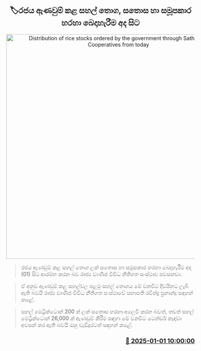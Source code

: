 <p align='center'><b><h2 align='center' title='Distribution of rice stocks ordered by the government through Sathosa and Cooperatives from today'>🏷රජය ඇණවුම් කළ සහල් තොග, සතොස හා සමූපකාර හරහා බෙදාහැරීම අද සිට</h2></b></p>
<p align='center'><img src='https://helakuru.sgp1.cdn.digitaloceanspaces.com/esana/images/lib/ricenew[1].jpg' width='600' alt='Distribution of rice stocks ordered by the government through Sathosa and Cooperatives from today'></p>

> රජය ඇණවුම් කළ සහල් තොග ලක් සතොස හා සමූපකාර හරහා බෙදාහැරීම අද (01) සිට ආරම්භ කරන බව රාජ්‍ය වාණිජ විවිධ නීතිගත සංස්ථාව පවසනවා.

> ඒ අනුව ඇණවුම් කළ සහල්වල පළමු සහල් තොගය මේ වනවිට දිවයිනට ලැබී ඇති බවයි රාජ්‍ය වාණිජ විවිධ නීතිගත සංස්ථාවේ සභාපති රවීන්ද්‍ර ප්‍රනාන්දු සඳහන් කළේ.

> ​සහල් මෙට්‍රික්ටොන් 200 ක් ලක් සතොස හරහා අලෙවි කරන බවත්, තවත් සහල් මෙට්‍රික්ටොන් 26,000 ක් ඇණවුම් කිරීම සඳහා මේ වනවිට ටෙන්ඩර් කැඳවා අවසන් කර ඇති බවයි ඔහු වැඩිදුරටත් සඳහන් කළේ.



<h3 align='right'><a href='https://www.helakuru.lk/esana/p/106236/'>📅 2025-01-01 10:00:00</a></h3>
